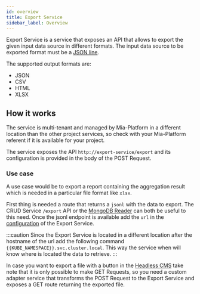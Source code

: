 ```yaml
---
id: overview
title: Export Service
sidebar_label: Overview
---
```

Export Service is a service that exposes an API that allows to export the given input data source in different formats.
The input data source to be exported format must be a [JSON line](https://jsonlines.org/).

The supported output formats are:
* JSON
* CSV
* HTML
* XLSX

## How it works
The service is multi-tenant and managed by Mia-Platform in a different location than the other project services, so check with your Mia-Platform referent if it is available for your project.

The service exposes the API `http://export-service/export` and its configuration is provided in the body of the POST Request.

### Use case
A use case would be to export a report containing the aggregation result which is needed in a particular file format like `xlsx`.

First thing is needed a route that returns a `jsonl` with the data to export.
The CRUD Service `/export` API or the [MongoDB Reader](../mongodb-reader/configuration) can both be useful to this need. 
Once the jsonl endpoint is available add the `url` in the [configuration](#configuration) of the Export Service. 

:::caution
Since the Export Service is located in a different location after the hostname of the url add the following command `{{KUBE_NAMESPACE}}.svc.cluster.local`.
This way the service when will know where is located the data to retrieve.
:::

In case you want to export a file with a button in the [Headless CMS](../../business_suite/guide_cms) take note that it is only possible to make GET Requests, so you need a custom adapter service that transforms the POST Request to the Export Service and exposes a GET route returning the exported file.
